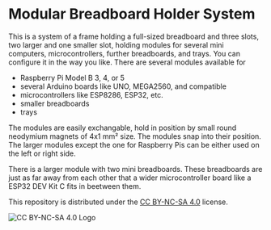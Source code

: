 # Modular Breadboard Holder System

This is a system of a frame holding a full-sized breadboard and three slots, two larger and one smaller slot, holding modules for several mini computers, microcontrollers, further breadboards, and trays. You can configure it in the way you like. There are several modules available for
* Raspberry Pi Model B 3, 4, or 5
* several Arduino boards like UNO, MEGA2560, and compatible
* microcontrollers like ESP8286, ESP32, etc.
* smaller breadboards
* trays

The modules are easily exchangable, hold in position by small round neodymium magnets of 4x1 mm² size. The modules snap into their position. The larger modules except the one for Raspberry Pis can be either used on the left or right side.

There is a larger module with two mini breadboards. These breadboards are just as far away from each other that a wider microcontroller board like a ESP32 DEV Kit C fits in beetween them.

This repository is distributed under the [CC BY-NC-SA 4.0](https://creativecommons.org/licenses/by-nc-sa/4.0/) license.

![CC BY-NC-SA 4.0 Logo](https://mirrors.creativecommons.org/presskit/buttons/88x31/png/by-nc-sa.png)